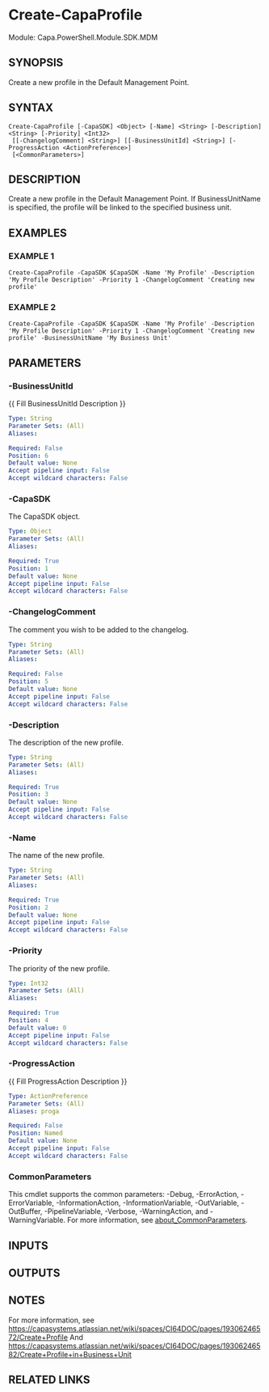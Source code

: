 # Create-CapaProfile

Module: Capa.PowerShell.Module.SDK.MDM

## SYNOPSIS
Create a new profile in the Default Management Point.

## SYNTAX

```
Create-CapaProfile [-CapaSDK] <Object> [-Name] <String> [-Description] <String> [-Priority] <Int32>
 [[-ChangelogComment] <String>] [[-BusinessUnitId] <String>] [-ProgressAction <ActionPreference>]
 [<CommonParameters>]
```

## DESCRIPTION
Create a new profile in the Default Management Point.
If BusinessUnitName is specified, the profile will be linked to the specified business unit.

## EXAMPLES

### EXAMPLE 1
```
Create-CapaProfile -CapaSDK $CapaSDK -Name 'My Profile' -Description 'My Profile Description' -Priority 1 -ChangelogComment 'Creating new profile'
```

### EXAMPLE 2
```
Create-CapaProfile -CapaSDK $CapaSDK -Name 'My Profile' -Description 'My Profile Description' -Priority 1 -ChangelogComment 'Creating new profile' -BusinessUnitName 'My Business Unit'
```

## PARAMETERS

### -BusinessUnitId
{{ Fill BusinessUnitId Description }}

```yaml
Type: String
Parameter Sets: (All)
Aliases:

Required: False
Position: 6
Default value: None
Accept pipeline input: False
Accept wildcard characters: False
```

### -CapaSDK
The CapaSDK object.

```yaml
Type: Object
Parameter Sets: (All)
Aliases:

Required: True
Position: 1
Default value: None
Accept pipeline input: False
Accept wildcard characters: False
```

### -ChangelogComment
The comment you wish to be added to the changelog.

```yaml
Type: String
Parameter Sets: (All)
Aliases:

Required: False
Position: 5
Default value: None
Accept pipeline input: False
Accept wildcard characters: False
```

### -Description
The description of the new profile.

```yaml
Type: String
Parameter Sets: (All)
Aliases:

Required: True
Position: 3
Default value: None
Accept pipeline input: False
Accept wildcard characters: False
```

### -Name
The name of the new profile.

```yaml
Type: String
Parameter Sets: (All)
Aliases:

Required: True
Position: 2
Default value: None
Accept pipeline input: False
Accept wildcard characters: False
```

### -Priority
The priority of the new profile.

```yaml
Type: Int32
Parameter Sets: (All)
Aliases:

Required: True
Position: 4
Default value: 0
Accept pipeline input: False
Accept wildcard characters: False
```

### -ProgressAction
{{ Fill ProgressAction Description }}

```yaml
Type: ActionPreference
Parameter Sets: (All)
Aliases: proga

Required: False
Position: Named
Default value: None
Accept pipeline input: False
Accept wildcard characters: False
```

### CommonParameters
This cmdlet supports the common parameters: -Debug, -ErrorAction, -ErrorVariable, -InformationAction, -InformationVariable, -OutVariable, -OutBuffer, -PipelineVariable, -Verbose, -WarningAction, and -WarningVariable. For more information, see [about_CommonParameters](http://go.microsoft.com/fwlink/?LinkID=113216).

## INPUTS

## OUTPUTS

## NOTES
For more information, see https://capasystems.atlassian.net/wiki/spaces/CI64DOC/pages/19306246572/Create+Profile
And https://capasystems.atlassian.net/wiki/spaces/CI64DOC/pages/19306246582/Create+Profile+in+Business+Unit

## RELATED LINKS
